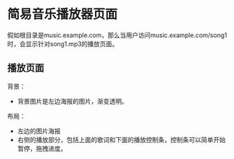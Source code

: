 # 简易音乐播放器页面

假如根目录是music.example.com，那么当用户访问music.example.com/song1时，会显示针对song1.mp3的播放页面。

## 播放页面
背景：
- 背景图片是左边海报的图片，渐变透明。

布局： 
- 左边的图片海报
- 右侧的播放部分，包括上面的歌词和下面的播放控制条，控制条可以简单开始暂停，拖拽进度。

